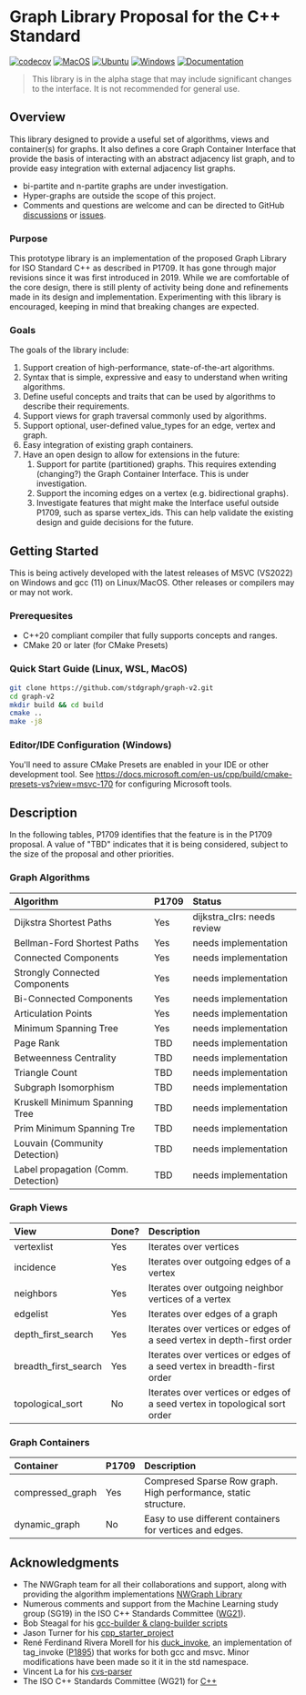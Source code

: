 # Graph Library Proposal for the C++ Standard
[![codecov](https://codecov.io/github/stdgraph/graph-v2/branch/master/graph/badge.svg?token=49LGWDN0U1)](https://codecov.io/github/stdgraph/graph-v2) [![MacOS](https://github.com/stdgraph/graph-v2/actions/workflows/macos.yml/badge.svg)](https://github.com/stdgraph/graph-v2/actions/workflows/macos.yml) [![Ubuntu](https://github.com/stdgraph/graph-v2/actions/workflows/ubuntu.yml/badge.svg)](https://github.com/stdgraph/graph-v2/actions/workflows/ubuntu.yml) [![Windows](https://github.com/stdgraph/graph-v2/actions/workflows/windows.yml/badge.svg)](https://github.com/stdgraph/graph-v2/actions/workflows/windows.yml) [![Documentation](https://github.com/stdgraph/graph-v2/actions/workflows/pages.yml/badge.svg)](https://github.com/stdgraph/graph-v2/actions/workflows/pages.yml)

> This library is in the alpha stage that may include significant changes to the interface. It is not recommended for general use.

## Overview
This library designed to provide a useful set of algorithms, views and container(s) for graphs. It also defines
a core Graph Container Interface that provide the basis of interacting with an abstract adjacency list graph, and 
to provide easy integration with external adjacency list graphs.

- bi-partite and n-partite graphs are under investigation.
- Hyper-graphs are outside the scope of this project.
- Comments and questions are welcome and can be directed to GitHub [discussions](https://github.com/stdgraph/graph-v2/discussions) or [issues](https://github.com/stdgraph/graph-v2/issues).

### Purpose
This prototype library is an implementation of the proposed Graph Library for ISO Standard C++ as described in P1709. 
It has gone through major revisions since it was first introduced in 2019. While we are comfortable of the core design, there is
still plenty of activity being done and refinements made in its design and implementation. Experimenting with this library is 
encouraged, keeping in mind that breaking changes are expected.

### Goals
The goals of the library include:
1. Support creation of high-performance, state-of-the-art algorithms.
2. Syntax that is simple, expressive and easy to understand when writing algorithms.
3. Define useful concepts and traits that can be used by algorithms to describe their requirements.
4. Support views for graph traversal commonly used by algorithms.
5. Support optional, user-defined value_types for an edge, vertex and graph.
5. Easy integration of existing graph containers.
6. Have an open design to allow for extensions in the future: 
   1. Support for partite (partitioned) graphs. This requires extending (changing?) the Graph Container Interface.
      This is under investigation.
   2. Support the incoming edges on a vertex (e.g. bidirectional graphs).
   3. Investigate features that might make the Interface useful outside P1709, such as sparse vertex_ids.
      This can help validate the existing design and guide decisions for the future.
   
## Getting Started
This is being actively developed with the latest releases of MSVC (VS2022) on Windows and gcc (11) on Linux/MacOS. 
Other releases or compilers may or may not work.

### Prerequesites
- C++20 compliant compiler that fully supports concepts and ranges.
- CMake 20 or later (for CMake Presets)

### Quick Start Guide (Linux, WSL, MacOS)
```bash
git clone https://github.com/stdgraph/graph-v2.git
cd graph-v2
mkdir build && cd build
cmake ..
make -j8
```

### Editor/IDE Configuration (Windows)
You'll need to assure CMake Presets are enabled in your IDE or other development tool. 
See https://docs.microsoft.com/en-us/cpp/build/cmake-presets-vs?view=msvc-170 for configuring Microsoft tools.

## Description
In the following tables, P1709 identifies that the feature is in the P1709 proposal. A value of "TBD" indicates that it
is being considered, subject to the size of the proposal and other priorities.

### Graph Algorithms

| Algorithm                       | P1709 | Status                                                                          | 
| :-------------------------------| :---- | :-------------------------------------------------------------------------------|
| Dijkstra Shortest Paths         | Yes   | dijkstra_clrs: needs review                                                     |
| Bellman-Ford Shortest Paths     | Yes   | needs implementation                                                            |
| Connected Components            | Yes   | needs implementation                                                            |
| Strongly Connected Components   | Yes   | needs implementation                                                            |
| Bi-Connected Components         | Yes   | needs implementation                                                            |
| Articulation Points             | Yes   | needs implementation                                                            |
| Minimum Spanning Tree           | Yes   | needs implementation                                                            |
| Page Rank                       | TBD   | needs implementation                                                            |
| Betweenness Centrality          | TBD   | needs implementation                                                            |
| Triangle Count                  | TBD   | needs implementation                                                            |
| Subgraph Isomorphism            | TBD   | needs implementation                                                            |
| Kruskell Minimum Spanning Tree  | TBD   | needs implementation                                                            |
| Prim Minimum Spanning Tre       | TBD   | needs implementation                                                            |
| Louvain (Community Detection)   | TBD   | needs implementation                                                            |
| Label propagation (Comm. Detection) | TBD   | needs implementation                                                        |


### Graph Views

| View                            | Done? | Description                                                                     | 
| :-------------------------------| :---- | :-------------------------------------------------------------------------------|
| vertexlist                      | Yes   | Iterates over vertices                                                          |
| incidence                       | Yes   | Iterates over outgoing edges of a vertex                                        |
| neighbors                       | Yes   | Iterates over outgoing neighbor vertices of a vertex                            |
| edgelist                        | Yes   | Iterates over edges of a graph                                                  |
| depth_first_search              | Yes   | Iterates over vertices or edges of a seed vertex in depth-first order           |
| breadth_first_search            | Yes   | Iterates over vertices or edges of a seed vertex in breadth-first order         |
| topological_sort                | No    | Iterates over vertices or edges of a seed vertex in topological sort order      |

### Graph Containers

| Container                       | P1709 | Description                                                                     | 
| :-------------------------------| :---- | :-------------------------------------------------------------------------------|
| compressed_graph                | Yes   | Compresed Sparse Row graph. High performance, static structure.                 |
| dynamic_graph                   | No    | Easy to use different containers for vertices and edges.                        |


## Acknowledgments
- The NWGraph team for all their collaborations and support, along with providing the algorithm implementations
[NWGraph Library](https://github.com/NWmath/NWgr)
- Numerous comments and support from the Machine Learning study group (SG19) in the ISO C++ Standards
Committee ([WG21](https://isocpp.org/std/the-committee)).
- Bob Steagal for his [gcc-builder & clang-builder scripts](https://github.com/BobSteagall)
- Jason Turner for his [cpp_starter_project](https://github.com/lefticus/cpp_starter_project)
- René Ferdinand Rivera Morell for his [duck_invoke](https://github.com/bfgroup/duck_invoke), an implementation
of tag_invoke ([P1895](https://wg21.link/P1895)) that works for both gcc and msvc. Minor modifications have
been made so it it in the std namespace.
- Vincent La for his [cvs-parser](https://github.com/vincentlaucsb/csv-parser)
- The ISO C++ Standards Committee (WG21) for [C++](http://eel.is/c++draft/)
